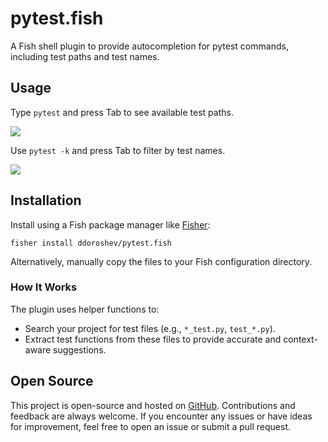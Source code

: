 # pytest.fish

A Fish shell plugin to provide autocompletion for pytest commands, including test paths and test names.

## Usage

Type `pytest` and press Tab to see available test paths.

![](https://d39r3gub3niydb.cloudfront.net/dev.doroshev.com/media/img/2024-12-29-pytest-fish-1.svg)

Use `pytest -k` and press Tab to filter by test names.

![](https://d39r3gub3niydb.cloudfront.net/dev.doroshev.com/media/img/2024-12-29-pytest-fish-2.svg)

## Installation

Install using a Fish package manager like [Fisher](https://github.com/jorgebucaran/fisher):

```fish
fisher install ddoroshev/pytest.fish
```

Alternatively, manually copy the files to your Fish configuration directory.

### How It Works

The plugin uses helper functions to:

- Search your project for test files (e.g., `*_test.py`, `test_*.py`).
- Extract test functions from these files to provide accurate and context-aware suggestions.

## Open Source

This project is open-source and hosted on [GitHub](https://github.com/ddoroshev/pytest.fish). Contributions and feedback are always welcome. If you encounter any issues or have ideas for improvement, feel free to open an issue or submit a pull request.
